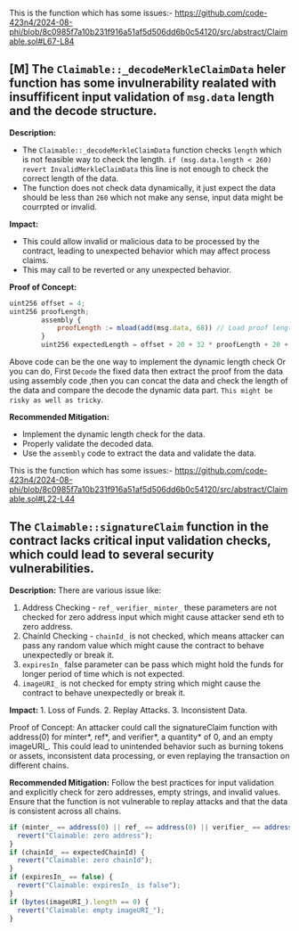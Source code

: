 This is the function which has some issues:-
  https://github.com/code-423n4/2024-08-phi/blob/8c0985f7a10b231f916a51af5d506dd6b0c54120/src/abstract/Claimable.sol#L67-L84
## [M] The `Claimable::_decodeMerkleClaimData` heler function has some invulnerability realated with insuffificent input validation of `msg.data` length and the decode structure.

**Description:**

- The `Claimable::_decodeMerkleClaimData` function checks `length` which is not feasible way to check the length.
  `if (msg.data.length < 260) revert InvalidMerkleClaimData` this line is not enough to check the correct length of the
  data.
- The function does not check data dynamically, it just expect the data should be less than `260` which not make any
  sense, input data might be courrpted or invalid.

**Impact:**

- This could allow invalid or malicious data to be processed by the contract, leading to unexpected behavior which may
  affect process claims.
- This may call to be reverted or any unexpected behavior.

**Proof of Concept:**

```javascript
uint256 offset = 4;
uint256 proofLength;
        assembly {
            proofLength := mload(add(msg.data, 68)) // Load proof length from msg.data
        }
        uint256 expectedLength = offset + 20 + 32 * proofLength + 20 + 32 + 32 + 32 + 32 + 4 + bytes(imageURI).length;

```

Above code can be the one way to implement the dynamic length check Or you can do, First `Decode` the fixed data then
extract the proof from the data using assembly code ,then you can concat the data and check the length of the data and
compare the decode the dynamic data part. `This might be risky as well as tricky`.

**Recommended Mitigation:**

- Implement the dynamic length check for the data.
- Properly validate the decoded data.
- Use the `assembly` code to extract the data and validate the data.


This is the function which has some issues:-
https://github.com/code-423n4/2024-08-phi/blob/8c0985f7a10b231f916a51af5d506dd6b0c54120/src/abstract/Claimable.sol#L22-L44

## The `Claimable::signatureClaim` function in the contract lacks critical input validation checks, which could lead to several security vulnerabilities.

**Description:** There are various issue like:

1. Address Checking - `ref_` `verifier_` `minter_` these parameters are not checked for zero address input which might
   cause attacker send eth to zero address.
2. ChainId Checking - `chainId_` is not checked, which means attacker can pass any random value which might cause the
   contract to behave unexpectedly or break it.
3. `expiresIn_` false parameter can be pass which might hold the funds for longer period of time which is not expected.
4. `imageURI_` is not checked for empty string which might cause the contract to behave unexpectedly or break it.

**Impact:** 1. Loss of Funds. 2. Replay Attacks. 3. Inconsistent Data.

Proof of Concept: An attacker could call the signatureClaim function with address(0) for minter*, ref*, and verifier*, a
quantity* of 0, and an empty imageURI\_. This could lead to unintended behavior such as burning tokens or assets,
inconsistent data processing, or even replaying the transaction on different chains.

**Recommended Mitigation:** Follow the best practices for input validation and explicitly check for zero addresses,
empty strings, and invalid values. Ensure that the function is not vulnerable to replay attacks and that the data is
consistent across all chains.

```javascript
if (minter_ == address(0) || ref_ == address(0) || verifier_ == address(0)) {
  revert("Claimable: zero address");
}
if (chainId_ == expectedChainId) {
  revert("Claimable: zero chainId");
}
if (expiresIn_ == false) {
  revert("Claimable: expiresIn_ is false");
}
if (bytes(imageURI_).length == 0) {
  revert("Claimable: empty imageURI_");
}
```